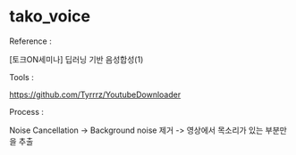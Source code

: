 # tako_voice

Reference : 

[토크ON세미나] 딥러닝 기반 음성합성(1)

Tools :

https://github.com/Tyrrrz/YoutubeDownloader


Process :

Noise Cancellation
-> Background noise 제거
-> 영상에서 목소리가 있는 부분만을 추출
